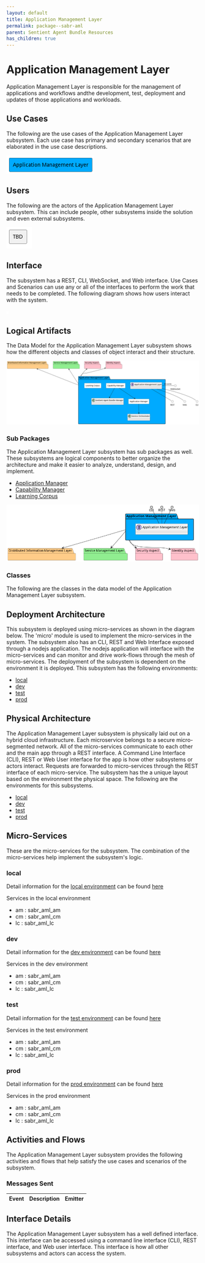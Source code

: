 ```yaml
---
layout: default
title: Application Management Layer
permalink: package--sabr-aml
parent: Sentient Agent Bundle Resources
has_children: true
---
```


# Application Management Layer

Application Management Layer is responsible for the management of applications and workflows andthe development, test, deployment and updates of those applications and workloads.



## Use Cases

The following are the use cases of the Application Management Layer subsystem. Each use case has primary and secondary scenarios
that are elaborated in the use case descriptions.



![UseCase Diagram](./usecases.png)

## Users

The following are the actors of the Application Management Layer subsystem. This can include people, other subsystems
inside the solution and even external subsystems.



![User Interaction](./userinteraction.png)

## Interface

The subsystem has a REST, CLI, WebSocket, and Web interface. Use Cases and Scenarios can use any or all
of the interfaces to perform the work that needs to be completed. The following  diagram shows how
users interact with the system.

![Scenario Mappings Diagram](./scenariomapping.png)



## Logical Artifacts

The Data Model for the  Application Management Layer subsystem shows how the different objects and classes of object interact
and their structure.

![Sub Package Diagram](./subpackage.png)

### Sub Packages

The Application Management Layer subsystem has sub packages as well. These subsystems are logical components to better
organize the architecture and make it easier to analyze, understand, design, and implement.

* [Application Manager](package--sabr-aml-am)
* [Capability Manager](package--sabr-aml-cm)
* [Learning Corpus](package--sabr-aml-lc)


![Logical Diagram](./logical.png)

### Classes

The following are the classes in the data model of the Application Management Layer subsystem.




## Deployment Architecture

This subsystem is deployed using micro-services as shown in the diagram below. The 'micro' module is
used to implement the micro-services in the system. The subsystem also has an CLI, REST and Web Interface
exposed through a nodejs application. The nodejs application will interface with the micro-services and
can monitor and drive work-flows through the mesh of micro-services. The deployment of the subsystem is
dependent on the environment it is deployed. This subsystem has the following environments:
* [local](environment--sabr-aml-local)
* [dev](environment--sabr-aml-dev)
* [test](environment--sabr-aml-test)
* [prod](environment--sabr-aml-prod)



## Physical Architecture

The Application Management Layer subsystem is physically laid out on a hybrid cloud infrastructure. Each microservice belongs
to a secure micro-segmented network. All of the micro-services communicate to each other and the main app through a
REST interface. A Command Line Interface (CLI), REST or Web User interface for the app is how other subsystems or actors
interact. Requests are forwarded to micro-services through the REST interface of each micro-service. The subsystem has
the a unique layout based on the environment the physical space. The following are the environments for this
subsystems.
* [local](environment--sabr-aml-local)
* [dev](environment--sabr-aml-dev)
* [test](environment--sabr-aml-test)
* [prod](environment--sabr-aml-prod)


## Micro-Services

These are the micro-services for the subsystem. The combination of the micro-services help implement
the subsystem's logic.


### local

Detail information for the [local environment](environment--sabr-aml-local)
can be found [here](environment--sabr-aml-local)

Services in the local environment

* am : sabr_aml_am
* cm : sabr_aml_cm
* lc : sabr_aml_lc


### dev

Detail information for the [dev environment](environment--sabr-aml-dev)
can be found [here](environment--sabr-aml-dev)

Services in the dev environment

* am : sabr_aml_am
* cm : sabr_aml_cm
* lc : sabr_aml_lc


### test

Detail information for the [test environment](environment--sabr-aml-test)
can be found [here](environment--sabr-aml-test)

Services in the test environment

* am : sabr_aml_am
* cm : sabr_aml_cm
* lc : sabr_aml_lc


### prod

Detail information for the [prod environment](environment--sabr-aml-prod)
can be found [here](environment--sabr-aml-prod)

Services in the prod environment

* am : sabr_aml_am
* cm : sabr_aml_cm
* lc : sabr_aml_lc


## Activities and Flows
The Application Management Layer subsystem provides the following activities and flows that help satisfy the use
cases and scenarios of the subsystem.




### Messages Sent

| Event | Description | Emitter |
|-------|-------------|---------|



## Interface Details
The Application Management Layer subsystem has a well defined interface. This interface can be accessed using a
command line interface (CLI), REST interface, and Web user interface. This interface is how all other
subsystems and actors can access the system.


